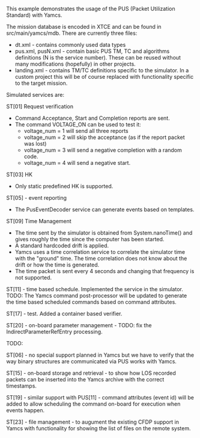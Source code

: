 This example demonstrates the usage of the PUS (Packet Utilization Standard) with Yamcs. 

The mission database is encoded in XTCE and can be found in src/main/yamcs/mdb. There are currently three files:
- dt.xml - contains commonly used data types
- pus.xml, pusN.xml  - contain basic PUS TM, TC and algorithms definitions (N is the service number). These can be reused without many modifications (hopefully) in other projects.
- landing.xml - contains TM/TC definitions specific to the simulator. In a custom project this will be of course replaced with functionality specific to the target mission.

Simulated services are:

ST[01] Request verification

- Command Acceptance, Start and Completion reports are sent.
- The command VOLTAGE_ON can be used to test it:
    * voltage_num = 1 will send all three reports
    * voltage_num = 2 will skip the acceptance (as if the report packet was lost)
    * voltage_num = 3 will send a negative completion with a random code.
    * voltage_num = 4 will send a negative start.


ST[03] HK
- Only static predefined HK is supported. 

ST[05] - event reporting 
- The PusEventDecoder service can generate events based on templates.

ST[09] Time Management
- The time sent by the simulator is obtained from System.nanoTime() and gives roughly the time since the computer has been started.
- A standard hardcoded drift is applied.
- Yamcs uses a time correlation service to correlate the simulator time with the "ground" time. 
  The time correlation does not know about the drift or how the time is generated.
- The time packet is sent every 4 seconds and changing that frequency is not supported.

ST[11] - time based schedule. Implemented the service in the simulator. TODO: The Yamcs command post-processor will be updated to generate the time based scheduled commands based on command attributes.

ST[17] - test. Added a container based verifier.

ST[20] -  on-board parameter management - TODO: fix the IndirectParameterRefEntry processing.

TODO:


ST[06] - no special support planned in Yamcs but we have to verify that the way binary structures are communicated via PUS works with Yamcs.

ST[15] - on-board storage and retrieval - to show how LOS recorded packets can be inserted into the Yamcs archive with the correct timestamps.

ST[19] - similar support with PUS[11] - command attributes (event id) will be added to allow scheduling the command on-board for execution when events happen.

ST[23] - file management - to augument the existing CFDP support in Yamcs with functionality for showing the list of files on the remote system.

